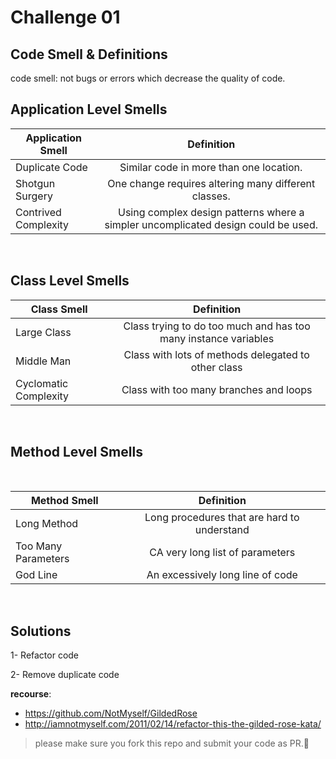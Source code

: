 # Challenge 01

## Code Smell & Definitions
code smell: not bugs or errors which decrease the quality of code.

## Application Level Smells


|  Application Smell   | Definition      |
| ---------------------- |:-------------:|
|Duplicate Code| Similar code in more than one location. |
| Shotgun Surgery | One change requires altering many different classes.|
| Contrived Complexity | Using complex design patterns where a simpler uncomplicated design could be used. |
<br/>

## Class Level Smells

|  Class Smell   | Definition       |
| ----------------- |:-------------:|
|Large Class| Class trying to do too much and has too many instance variables |
| Middle Man | Class with lots of methods delegated to other class|
| Cyclomatic Complexity	 | Class with too many branches and loops |
<br/>

## Method Level Smells
<br/>

|  Method Smell   | Definition      |
| ----------------- |:-------------:|
|Long Method	| Long procedures that are hard to understand
| Too Many Parameters | CA very long list of parameters|
| God Line	 | An excessively long line of code|

<br/>

## Solutions 
<p>1- Refactor code</p>
<p>2- Remove duplicate code</p>



**recourse**: 
- https://github.com/NotMyself/GildedRose
- http://iamnotmyself.com/2011/02/14/refactor-this-the-gilded-rose-kata/

> please make sure you fork this repo and submit your code as PR.🦾
